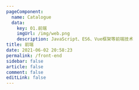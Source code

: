 ```yaml
---
pageComponent: 
  name: Catalogue
  data: 
    key: 01.前端
    imgUrl: /img/web.png
    description: JavaScript、ES6、Vue框架等前端技术
title: 前端
date: 2021-06-02 20:58:23
permalink: /front-end
sidebar: false
article: false
comment: false
editLink: false
---
```


